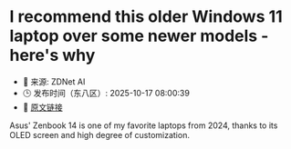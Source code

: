 # I recommend this older Windows 11 laptop over some newer models - here's why
- 📅 来源: ZDNet AI
- 🕒 发布时间（东八区）: 2025-10-17 08:00:39
- 🔗 [原文链接](https://www.zdnet.com/article/i-recommend-this-older-windows-11-laptop-over-some-newer-models-heres-why/)

Asus' Zenbook 14 is one of my favorite laptops from 2024, thanks to its OLED screen and high degree of customization.